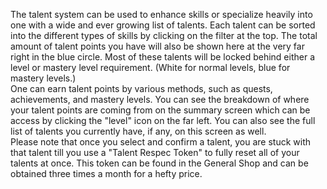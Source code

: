 The talent system can be used to enhance skills or specialize heavily into one with a wide and ever growing list of talents. 
Each talent can be sorted into the different types of skills by clicking on the filter at the top. The total amount of talent points you have will also be shown here at the very far right in the blue circle. Most of these talents will be locked behind either a level or mastery level requirement. (White for normal levels, blue for mastery levels.)
<br />
One can earn talent points by various methods, such as quests, achievements, and mastery levels. You can see the breakdown of where your talent points are coming from on the summary screen which can be access by clicking the "level" icon on the far left. You can also see the full list of talents you currently have, if any, on this screen as well.
<br />
Please note that once you select and confirm a talent, you are stuck with that talent till you use a "Talent Respec Token" to fully reset all of your talents at once. This token can be found in the General Shop and can be obtained three times a month for a hefty price.
